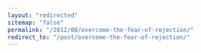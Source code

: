 ```yaml
---
layout: "redirected"
sitemap: "false"
permalink: "/2012/08/overcome-the-fear-of-rejection/"
redirect_to: "/post/overcome-the-fear-of-rejection/"
---
```




